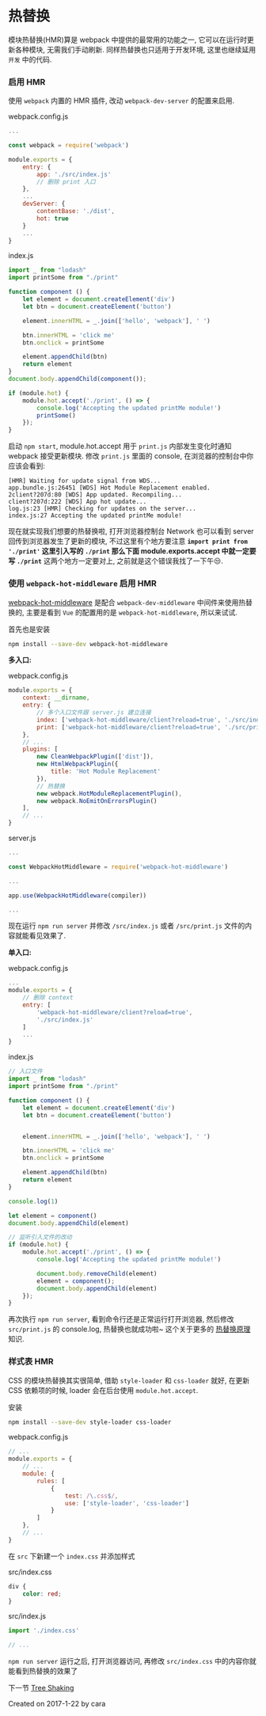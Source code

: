# 热替换
模块热替换(HMR)算是 webpack 中提供的最常用的功能之一, 它可以在运行时更新各种模块, 无需我们手动刷新. 同样热替换也只适用于开发环境, 这里也继续延用 `开发` 中的代码.

### 启用 HMR
使用 `webpack` 内置的 HMR 插件, 改动 `webpack-dev-server` 的配置来启用.

webpack.config.js
```js
...

const webpack = require('webpack')

module.exports = {
    entry: {
        app: './src/index.js'
        // 删除 print 入口
    },
    ...
    devServer: {
        contentBase: './dist',
        hot: true
    }
    ...
}
```

index.js
```js
import _ from "lodash"
import printSome from "./print"

function component () {
    let element = document.createElement('div')
    let btn = document.createElement('button')

    element.innerHTML = _.join(['hello', 'webpack'], ' ')

    btn.innerHTML = 'click me'
    btn.onclick = printSome

    element.appendChild(btn)
    return element
}
document.body.appendChild(component());

if (module.hot) {
    module.hot.accept('./print', () => {
        console.log('Accepting the updated printMe module!')
        printSome()
    });
}
```

启动 `npm start`, module.hot.accept 用于 `print.js` 内部发生变化时通知 webpack 接受更新模块. 修改 `print.js` 里面的 console, 在浏览器的控制台中你应该会看到:

```shell
[HMR] Waiting for update signal from WDS...
app.bundle.js:26451 [WDS] Hot Module Replacement enabled.
2client?207d:80 [WDS] App updated. Recompiling...
client?207d:222 [WDS] App hot update...
log.js:23 [HMR] Checking for updates on the server...
index.js:27 Accepting the updated printMe module!
```
现在就实现我们想要的热替换啦, 打开浏览器控制台 Network 也可以看到 server 回传到浏览器发生了更新的模块, 不过这里有个地方要注意 **`import print from './print'` 这里引入写的 `./print` 那么下面 module.exports.accept 中就一定要写 `./print`** 这两个地方一定要对上, 之前就是这个错误我找了一下午😒.

### 使用 `webpack-hot-middleware` 启用 HMR
[webpack-hot-middleware](https://github.com/glenjamin/webpack-hot-middleware) 是配合 `webpack-dev-middleware` 中间件来使用热替换的, 主要是看到 `Vue` 的配置用的是 `webpack-hot-middleware`, 所以来试试.

首先也是安装
```zsh
npm install --save-dev webpack-hot-middleware
```

**多入口:**

webpack.config.js
```js
module.exports = {
    context: __dirname,
    entry: {
        // 多个入口文件跟 server.js 建立连接
        index: ['webpack-hot-middleware/client?reload=true', './src/index.js'],
        print: ['webpack-hot-middleware/client?reload=true', './src/print.js']
    },
    // ...
    plugins: [
        new CleanWebpackPlugin(['dist']),
        new HtmlWebpackPlugin({
            title: 'Hot Module Replacement'
        }),
        // 热替换
        new webpack.HotModuleReplacementPlugin(),
        new webpack.NoEmitOnErrorsPlugin()
    ],
    // ...
}
```

server.js
```js
...

const WebpackHotMiddleware = require('webpack-hot-middleware')

...

app.use(WebpackHotMiddleware(compiler))

...
```

现在运行 `npm run server` 并修改 `/src/index.js` 或者 `/src/print.js` 文件的内容就能看见效果了.

**单入口:**

webpack.config.js
```js
...
module.exports = {
    // 删除 context
    entry: [
        'webpack-hot-middleware/client?reload=true',
        './src/index.js'
    ]
    ...
}
```
index.js
```js
// 入口文件
import _ from "lodash"
import printSome from "./print"

function component () {
    let element = document.createElement('div')
    let btn = document.createElement('button')


    element.innerHTML = _.join(['hello', 'webpack'], ' ')

    btn.innerHTML = 'click me'
    btn.onclick = printSome

    element.appendChild(btn)
    return element
}

console.log(1)

let element = component()
document.body.appendChild(element)

// 监听引入文件的改动
if (module.hot) {
    module.hot.accept('./print', () => {
        console.log('Accepting the updated printMe module!')

        document.body.removeChild(element)
        element = component(); 
        document.body.appendChild(element)
    });
}
```

再次执行 `npm run server`, 看到命令行还是正常运行打开浏览器, 然后修改 `src/print.js` 的 console.log, 热替换也就成功啦~ 这个关于更多的 [热替换原理](https://zhuanlan.zhihu.com/p/30669007) 知识.

### 样式表 HMR
CSS 的模块热替换其实很简单, 借助 `style-loader` 和 `css-loader` 就好, 在更新 CSS 依赖项的时候, loader 会在后台使用 `module.hot.accept`.

安装
```zsh
npm install --save-dev style-loader css-loader
```

webpack.config.js
```js
// ...
module.exports = {
    // ...
    module: {
        rules: [
            {
                test: /\.css$/,
                use: ['style-loader', 'css-loader']
            }
        ]
    },
    // ...
}
```

在 `src` 下新建一个 `index.css` 并添加样式

src/index.css
```css
div {
    color: red;
}
```

src/index.js
```js
import './index.css'

// ...
```

`npm run server` 运行之后, 打开浏览器访问, 再修改 `src/index.css` 中的内容你就能看到热替换的效果了

下一节 [Tree Shaking](https://github.com/Caraws/webpack-demo/tree/master/tree-shaking)

Created on 2017-1-22 by cara